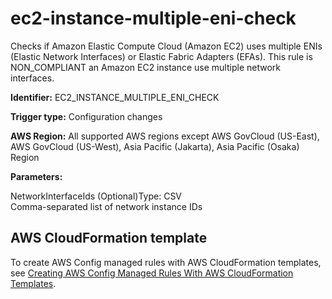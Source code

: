 # ec2\-instance\-multiple\-eni\-check<a name="ec2-instance-multiple-eni-check"></a>

Checks if Amazon Elastic Compute Cloud \(Amazon EC2\) uses multiple ENIs \(Elastic Network Interfaces\) or Elastic Fabric Adapters \(EFAs\)\. This rule is NON\_COMPLIANT an Amazon EC2 instance use multiple network interfaces\. 

**Identifier:** EC2\_INSTANCE\_MULTIPLE\_ENI\_CHECK

**Trigger type:** Configuration changes

**AWS Region:** All supported AWS regions except AWS GovCloud \(US\-East\), AWS GovCloud \(US\-West\), Asia Pacific \(Jakarta\), Asia Pacific \(Osaka\) Region

**Parameters:**

NetworkInterfaceIds \(Optional\)Type: CSV  
Comma\-separated list of network instance IDs

## AWS CloudFormation template<a name="w79aac11c32c17b7d183c15"></a>

To create AWS Config managed rules with AWS CloudFormation templates, see [Creating AWS Config Managed Rules With AWS CloudFormation Templates](aws-config-managed-rules-cloudformation-templates.md)\.